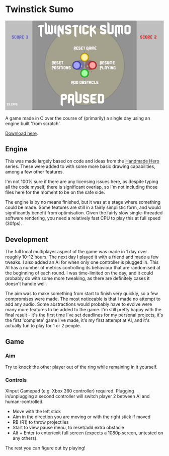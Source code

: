 Twinstick Sumo
==============

![twinstick sumo demo](twinstick-480.gif)

A game made in C over the course of (primarily) a single day using an engine built 'from scratch'.

[Download here](https://github.com/azmr/twinstick-sumo/releases).

Engine
------

This was made largely based on code and ideas from the [Handmade Hero](https://www.youtube.com/user/handmadeheroarchive) series. These were added to with some more basic drawing capabilities, among a few other features.

I'm not 100% sure if there are any licensing issues here, as despite typing all the code myself, there is significant overlap, so I'm not including those files here for the moment to be on the safe side.

The engine is by no means finished, but it was at a stage where something could be made. Some features are still in a fairly simplistic form, and would significantly benefit from optimisation. Given the fairly slow single-threaded software rendering, you need a relatively fast CPU to play this at full speed (30fps).

Development
-----------

The full local multiplayer aspect of the game was made in 1 day over roughly 10-12 hours. The next day I played it with a friend and made a few tweaks. I also added an AI for when only one controller is plugged in. This AI has a number of metrics controlling its behaviour that are randomised at the beginning of each round. I was time-limited on the day, and it could probably do with some more tweaking, as there are definitely cases it doesn't handle well.

The aim was to make something from start to finish very quickly, so a few compromises were made. The most noticeable is that I made no attempt to add any audio. Some abstractions would probably have to evolve were many more features to be added to the game.
I'm still pretty happy with the final result - it's the first time I've set deadlines for my personal projects, it's the first 'complete' game I've made, it's my first attempt at AI, and it's actually fun to play for 1 or 2 people.

Game
----

### Aim
Try to knock the other player out of the ring while remaining in it yourself.

### Controls
XInput Gamepad (e.g. Xbox 360 controller) required. Plugging in/unplugging a second controller will switch player 2 between AI and human-controlled.

 - Move with the left stick
 - Aim in the direction you are moving or with the right stick if moved
 - RB (R1) to throw projectiles
 - Start to view pause menu, to reset/add extra obstacle
 - Alt + Enter to enter/exit full screen (expects a 1080p screen, untested on any others).

The rest you can figure out by playing!
